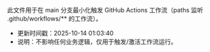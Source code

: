 此文件用于在 main 分支最小化触发 GitHub Actions 工作流（paths 监听 .github/workflows/** 的工作流）。

- 更新时间戳：2025-10-14 01:03:40
- 说明：不影响任何业务逻辑，仅用于触发/激活工作流运行。

